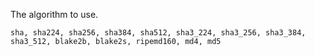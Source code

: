 The algorithm to use.
```
sha, sha224, sha256, sha384, sha512, sha3_224, sha3_256, sha3_384, sha3_512, blake2b, blake2s, ripemd160, md4, md5
```